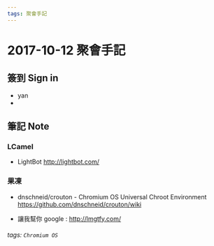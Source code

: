 ```yaml
---
tags: 聚會手記
---
```


2017-10-12 聚會手記
===

簽到 Sign in
---
- yan
-


筆記 Note
---

### LCamel
- LightBot
http://lightbot.com/

### 果凍

- dnschneid/crouton - Chromium OS Universal Chroot Environment
https://github.com/dnschneid/crouton/wiki

- 讓我幫你 google : http://lmgtfy.com/


###### tags: `Chromium OS`